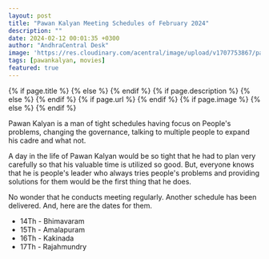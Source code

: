 ```yaml
---
layout: post
title: "Pawan Kalyan Meeting Schedules of February 2024"
description: ""
date: 2024-02-12 00:01:35 +0300
author: "AndhraCentral Desk"
image: 'https://res.cloudinary.com/acentral/image/upload/v1707753867/pawank/pawankschedulefeb2024_o4ttse.png'
tags: [pawankalyan, movies]
featured: true
---
```


<meta content="{{ site.title }}" property="og:site_name">
{% if page.title %}
  <meta content="{{ page.title }}" property="og:title">
{% else %}
  <meta content="{{ site.title }}" property="og:title">
{% endif %}
{% if page.description %}
  <meta content="{{ page.description }}" property="og:description">
{% else %}
  <meta content="{{ site.description }}" property="og:description">
{% endif %}
{% if page.url %}
  <meta content="{{ site.url }}{{ page.url }}" property="og:url">
{% endif %}
{% if page.image %}
  <meta content="https://res.cloudinary.com/acentral/image/upload/v1707753867/pawank/pawankschedulefeb2024_o4ttse.png" property="og:image">
{% else %}
  <meta content="{{ site.url }}/images/og.png" property="og:image">
{% endif %}

Pawan Kalyan is a man of tight schedules having focus on People's problems, changing the governance, talking to multiple people to expand his cadre and what not. 

A day in the life of Pawan Kalyan would be so tight that he had to plan very carefully so that his valuable time is utilized so good. But, everyone knows that he is people's leader who always tries people's problems and providing solutions for them would be the first thing that he does.

No wonder that he conducts meeting regularly. Another schedule has been delivered. And, here are the dates for them.

* 14Th - Bhimavaram
* 15Th - Amalapuram
* 16Th - Kakinada
* 17Th - Rajahmundry 
